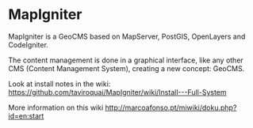 MapIgniter
==========

MapIgniter is a GeoCMS based on MapServer, PostGIS, OpenLayers and CodeIgniter.

The content management is done in a graphical interface, like any other CMS (Content Management System), creating a new concept: GeoCMS.

Look at install notes in the wiki:
https://github.com/taviroquai/MapIgniter/wiki/Install---Full-System

More information on this wiki http://marcoafonso.pt/miwiki/doku.php?id=en:start